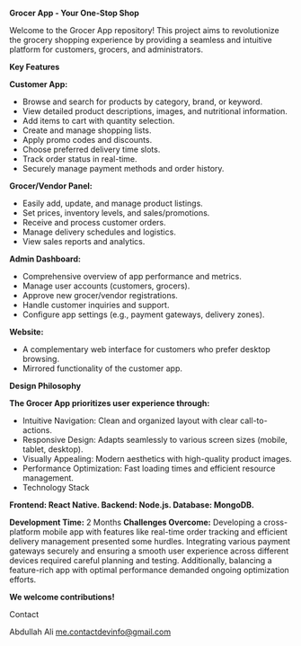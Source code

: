 **Grocer App - Your One-Stop Shop**


Welcome to the Grocer App repository! This project aims to revolutionize the grocery shopping experience by providing a seamless and intuitive platform for customers, grocers, and administrators.

**Key Features**

**Customer App:**
- Browse and search for products by category, brand, or keyword.
- View detailed product descriptions, images, and nutritional information.
- Add items to cart with quantity selection.
- Create and manage shopping lists.
- Apply promo codes and discounts.
- Choose preferred delivery time slots.
- Track order status in real-time.
- Securely manage payment methods and order history.

**Grocer/Vendor Panel:**
- Easily add, update, and manage product listings.
- Set prices, inventory levels, and sales/promotions.
- Receive and process customer orders.
- Manage delivery schedules and logistics.
- View sales reports and analytics.

**Admin Dashboard:**
- Comprehensive overview of app performance and metrics.
- Manage user accounts (customers, grocers).
- Approve new grocer/vendor registrations.
- Handle customer inquiries and support.
- Configure app settings (e.g., payment gateways, delivery zones).

**Website:**
- A complementary web interface for customers who prefer desktop browsing.
- Mirrored functionality of the customer app.

**Design Philosophy**

**The Grocer App prioritizes user experience through:**

- Intuitive Navigation: Clean and organized layout with clear call-to-actions.
- Responsive Design: Adapts seamlessly to various screen sizes (mobile, tablet, desktop).
- Visually Appealing: Modern aesthetics with high-quality product images.
- Performance Optimization: Fast loading times and efficient resource management.
- Technology Stack

**Frontend: React Native.
Backend: Node.js.
Database: MongoDB.**


**Development Time:** 2 Months
**Challenges Overcome:** Developing a cross-platform mobile app with features like real-time order tracking and efficient delivery management presented some hurdles. Integrating various payment gateways securely and ensuring a smooth user experience across different devices required careful planning and testing. Additionally, balancing a feature-rich app with optimal performance demanded ongoing optimization efforts.

**We welcome contributions!**

Contact

Abdullah Ali
me.contactdevinfo@gmail.com
